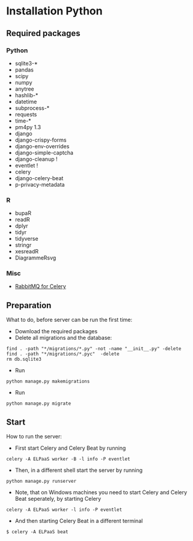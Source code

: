 # Installation Python

## Required packages

### Python

* sqlite3-*
* pandas
* scipy
* numpy
* anytree
* hashlib-*
* datetime
* subprocess-*
* requests
* time-*
* pm4py 1.3
* django
* django-crispy-forms
* django-env-overrides
* django-simple-captcha
* django-cleanup !
* eventlet !
* celery
* django-celery-beat
* p-privacy-metadata

### R

* bupaR
* readR
* dplyr
* tidyr
* tidyverse
* stringr
* xesreadR
* DiagrammeRsvg

### Misc
* [RabbitMQ for Celery](https://www.rabbitmq.com/)

## Preparation

What to do, before server can be run the first time:

* Download the required packages
* Delete all migrations and the database:
```
find . -path "*/migrations/*.py" -not -name "__init__.py" -delete
find . -path "*/migrations/*.pyc"  -delete
rm db.sqlite3
```

* Run
```
python manage.py makemigrations
```
* Run
```
python manage.py migrate
```

## Start
How to run the server:
* First start Celery and Celery Beat by running
```
celery -A ELPaaS worker -B -l info -P eventlet
```
* Then, in a different shell start the server by running
```
python manage.py runserver
```

* Note, that on Windows machines you need to start Celery and Celery Beat seperately, by starting Celery
```
celery -A ELPaaS worker -l info -P eventlet
```
* And then starting Celery Beat in a different terminal
```
$ celery -A ELPaaS beat
```
